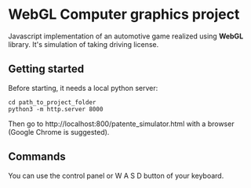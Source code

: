 # WebGL Computer graphics project

Javascript implementation of an automotive game realized using **WebGL** library.
It's simulation of taking driving license.


## Getting started

Before starting, it needs a local python server:

    cd path_to_project_folder
    python3 -m http.server 8000

Then go to http://localhost:800/patente_simulator.html with a browser (Google Chrome is suggested).

## Commands
You can use the control panel or W A S D button of your keyboard.
